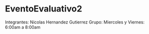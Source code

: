 # EventoEvaluativo2

Integrantes: Nicolas Hernandez Gutierrez
Grupo: Miercoles y Viernes: 6:00am a 8:00am
